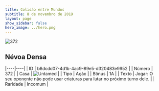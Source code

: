 ```yaml
---
title: Colisão entre Mundos
subtitle: 8 de novembro de 2019
layout: page
show_sidebar: false
hero_image: ../hero.png
---
```


![372](https://cdn.keyforgegame.com/media/card_front/pt/452_372_9RH25FHMC26H_pt.png)

## Névoa Densa

|----|----|
| ID | b8dcdd07-4d1b-4ac9-89e5-d320483e9952 |
| Número | 372 |
| Casa | ![Untamed](https://archonarcana.com/images/thumb/b/bd/Untamed.png/22px-Untamed.png "Indomados") |
| Tipo | Ação |
| Bônus | 1A |
| Texto | Jogar: O seu oponente não pode usar criaturas para lutar no próximo turno dele. |
| Raridade | Incomum |
